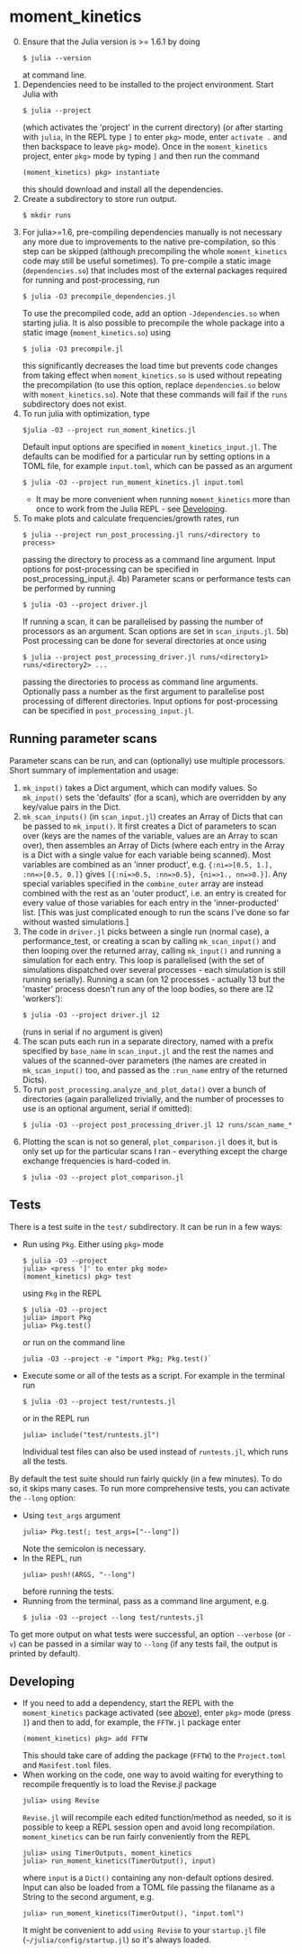 # moment_kinetics
0) Ensure that the Julia version is >= 1.6.1 by doing
    ```
    $ julia --version
    ```
    at command line.
1) Dependencies need to be installed to the project environment. Start Julia with
    ```
    $ julia --project
    ```
    (which activates the 'project' in the current directory) (or after starting with `julia`, in the REPL type `]` to enter `pkg>` mode, enter `activate .` and then backspace to leave `pkg>` mode). Once in the `moment_kinetics` project, enter `pkg>` mode by typing `]` and then run the command
    ```
    (moment_kinetics) pkg> instantiate
    ```
    this should download and install all the dependencies.
2) Create a subdirectory to store run output.
    ```
    $ mkdir runs
    ```
3) For julia>=1.6, pre-compiling dependencies manually is not necessary any more due to improvements to the native pre-compilation, so this step can be skipped (although precompiling the whole `moment_kinetics` code may still be useful sometimes). To pre-compile a static image (`dependencies.so`) that includes most of the external packages required for running and post-processing, run
    ```
    $ julia -O3 precompile_dependencies.jl
    ```
    To use the precompiled code, add an option `-Jdependencies.so` when starting julia.
    It is also possible to precompile the whole package into a static image (`moment_kinetics.so`) using
    ```
    $ julia -O3 precompile.jl
    ```
   this significantly decreases the load time but prevents code changes from taking effect when `moment_kinetics.so` is used without repeating the precompilation (to use this option, replace `dependencies.so` below with `moment_kinetics.so`). Note that these commands will fail if the `runs` subdirectory does not exist.
4) To run julia with optimization, type
    ```
    $julia -O3 --project run_moment_kinetics.jl
    ```
    Default input options are specified in `moment_kinetics_input.jl`. The defaults can be modified for a particular run by setting options in a TOML file, for example `input.toml`, which can be passed as an argument
    ```
    $ julia -O3 --project run_moment_kinetics.jl input.toml
    ```
    * It may be more convenient when running `moment_kinetics` more than once to work from the Julia REPL - see [Developing](#developing).
5) To make plots and calculate frequencies/growth rates, run
    ```
    $ julia --project run_post_processing.jl runs/<directory to process>
    ```
    passing the directory to process as a command line argument. Input options for post-processing can be specified in post_processing_input.jl.
4b) Parameter scans or performance tests can be performed by running
    ```
    $ julia -O3 --project driver.jl
    ```
    If running a scan, it can be parallelised by passing the number of processors as an argument. Scan options are set in `scan_inputs.jl`.
5b) Post processing can be done for several directories at once using
    ```
    $ julia --project post_processing_driver.jl runs/<directory1> runs/<directory2> ...
    ```
    passing the directories to process as command line arguments. Optionally pass a number as the first argument to parallelise post processing of different directories. Input options for post-processing can be specified in `post_processing_input.jl`.

## Running parameter scans
Parameter scans can be run, and can (optionally) use multiple processors. Short summary of implementation and usage:
1) `mk_input()` takes a Dict argument, which can modify values. So `mk_input()` sets the 'defaults' (for a scan), which are overridden by any key/value pairs in the Dict.
2) `mk_scan_inputs()` (in `scan_input.jl`) creates an Array of Dicts that can be passed to `mk_input()`. It first creates a Dict of parameters to scan over (keys are the names of the variable, values are an Array to scan over), then assembles an Array of Dicts (where each entry in the Array is a Dict with a single value for each variable being scanned). Most variables are combined as an 'inner product', e.g. `{:ni=>[0.5, 1.], :nn=>[0.5, 0.]}` gives `[{:ni=>0.5, :nn=>0.5}, {ni=>1., nn=>0.}]`. Any special variables specified in the `combine_outer` array are instead combined with the rest as an 'outer product', i.e. an entry is created for every value of those variables for each entry in the 'inner-producted' list. [This was just complicated enough to run the scans I've done so far without wasted simulations.]
3) The code in `driver.jl` picks between a single run (normal case), a performance_test, or creating a scan by calling `mk_scan_input()` and then looping over the returned array, calling `mk_input()` and running a simulation for each entry. This loop is parallelised (with the set of simulations dispatched over several processes - each simulation is still running serially). Running a scan (on 12 processes - actually 13 but the 'master' process doesn't run any of the loop bodies, so there are 12 'workers'):
    ```
    $ julia -O3 --project driver.jl 12
    ```
    (runs in serial if no argument is given)
4) The scan puts each run in a separate directory, named with a prefix specified by `base_name` in `scan_input.jl` and the rest the names and values of the scanned-over parameters (the names are created in `mk_scan_input()` too, and passed as the `:run_name` entry of the returned Dicts).
5) To run `post_processing.analyze_and_plot_data()` over a bunch of directories (again parallelized trivially, and the number of processes to use is an optional argument, serial if omitted):
    ```
    $ julia -O3 --project post_processing_driver.jl 12 runs/scan_name_*
    ```
6) Plotting the scan is not so general, `plot_comparison.jl` does it, but is only set up for the particular scans I ran - everything except the charge exchange frequencies is hard-coded in.
    ```
    $ julia -O3 --project plot_comparison.jl
    ```

## Tests
There is a test suite in the `test/` subdirectory. It can be run in a few ways:
* Run using `Pkg`. Either using `pkg>` mode
    ```
    $ julia -O3 --project
    julia> <press ']' to enter pkg mode>
    (moment_kinetics) pkg> test
    ```
    using `Pkg` in the REPL
    ```
    $ julia -O3 --project
    julia> import Pkg
    julia> Pkg.test()
    ```
    or run on the command line
    ```
    julia -O3 --project -e "import Pkg; Pkg.test()`
    ```
* Execute some or all of the tests as a script. For example in the terminal run
    ```
    $ julia -O3 --project test/runtests.jl
    ```
    or in the REPL run
    ```
    julia> include("test/runtests.jl")
    ```
    Individual test files can also be used instead of `runtests.jl`, which runs all the tests.

By default the test suite should run fairly quickly (in a few minutes). To do so, it skips many cases. To run more comprehensive tests, you can activate the `--long` option:
* Using `test_args` argument
    ```
    julia> Pkg.test(; test_args=["--long"])
    ```
    Note the semicolon is necessary.
* In the REPL, run
    ```
    julia> push!(ARGS, "--long")
    ```
    before running the tests.
* Running from the terminal, pass as a command line argument, e.g.
    ```
    $ julia -O3 --project --long test/runtests.jl
    ```

To get more output on what tests were successful, an option `--verbose` (or `-v`) can be passed in a similar way to `--long` (if any tests fail, the output is printed by default).

## Developing
* If you need to add a dependency, start the REPL with the `moment_kinetics` package activated (see [above](#moment_kinetics)), enter `pkg>` mode (press `]`) and then to add, for example, the `FFTW.jl` package enter
    ```
    (moment_kinetics) pkg> add FFTW
    ```
    This should take care of adding the package (`FFTW`) to the `Project.toml` and `Manifest.toml` files.
* When working on the code, one way to avoid waiting for everything to recompile frequently is to load the Revise.jl package
    ```
    julia> using Revise
    ```
    `Revise.jl` will recompile each edited function/method as needed, so it is possible to keep a REPL session open and avoid long recompilation. `moment_kinetics` can be run fairly conveniently from the REPL
    ```
    julia> using TimerOutputs, moment_kinetics
    julia> run_moment_kinetics(TimerOutput(), input)
    ```
    where `input` is a `Dict()` containing any non-default options desired. Input can also be loaded from a TOML file passing the filaname as a String to the second argument, e.g.
    ```
    julia> run_moment_kinetics(TimerOutput(), "input.toml")
    ```
    It might be convenient to add `using Revise` to your `startup.jl` file (`~/julia/config/startup.jl`) so it's always loaded.
